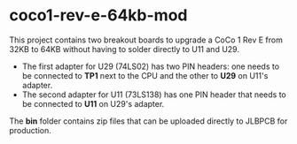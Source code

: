 # coco1-rev-e-64kb-mod
This project contains two breakout boards to upgrade a CoCo 1 Rev E from 32KB to 64KB without having to solder directly to U11 and U29.

- The first adapter for U29 (74LS02) has two PIN headers: one needs to be connected to **TP1** next to the CPU and the other to **U29** on U11's adapter.
- The second adapter for U11 (73LS138) has one PIN header that needs to be connected to **U11** on U29's adapter.

The **bin** folder contains zip files that can be uploaded directly to JLBPCB for production.

